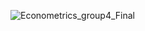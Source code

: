 ![Econometrics_group4_Final](https://user-images.githubusercontent.com/61367363/107866899-46c61300-6e2a-11eb-9522-d166dac433ab.jpg)
